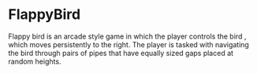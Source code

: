 # FlappyBird
Flappy bird is an arcade style game in which the player controls the bird , which moves persistently to the right. The player is tasked with navigating the bird through pairs of pipes that have equally sized gaps placed at random heights.
